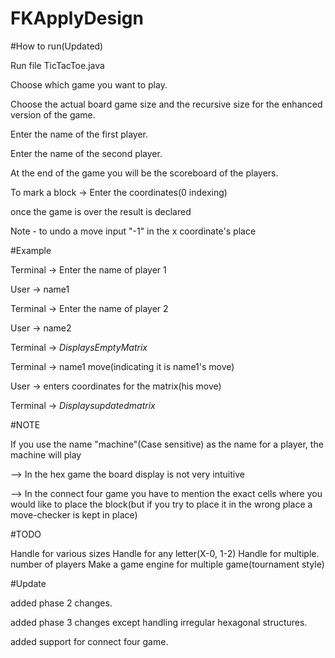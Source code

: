 # FKApplyDesign


#How to run(Updated)

Run file TicTacToe.java

Choose which game you want to play.

Choose the actual board game size and the recursive size for the enhanced version of the game.

Enter the name of the first player.

Enter the name of the second player.

At the end of the game you will be the scoreboard of the players.

To mark a block -> Enter the coordinates(0 indexing)

once the game is over the result is declared

Note - to undo a move input "-1" in the x coordinate's place 

#Example

Terminal -> Enter the name of player 1

User -> name1

Terminal -> Enter the name of player 2

User -> name2

Terminal -> $Displays Empty Matrix$

Terminal -> name1 move(indicating it is name1's move)

User -> enters coordinates for the matrix(his move)

Terminal -> $Displays updated matrix$

#NOTE

If you use the name "machine"(Case sensitive) as the name for a player, the machine will play

--> In the hex game the board display is not very intuitive

--> In the connect four game you have to mention the exact cells where you would like to place the block(but if you try to place it in the wrong place a move-checker is kept in place)


#TODO

Handle for various sizes
Handle for any letter(X-0, 1-2)
Handle for multiple. number of players
Make a game engine for multiple game(tournament style)


#Update

added phase 2 changes.

added phase 3 changes except handling irregular hexagonal structures.

added support for connect four game.

